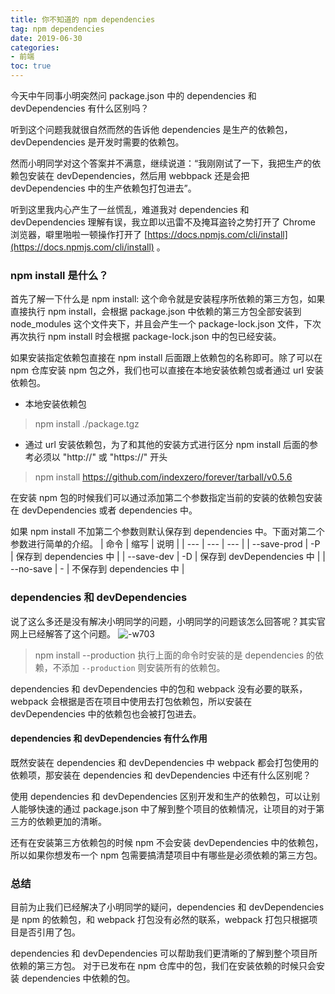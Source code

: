 ```yaml
---
title: 你不知道的 npm dependencies
tag: npm dependencies
date: 2019-06-30
categories:
- 前端
toc: true
---
```


今天中午同事小明突然问 package.json 中的 dependencies 和 devDependencies 有什么区别吗？

听到这个问题我就很自然而然的告诉他 dependencies 是生产的依赖包，devDependencies 是开发时需要的依赖包。
<!-- more -->
然而小明同学对这个答案并不满意，继续说道：“我刚刚试了一下，我把生产的依赖包安装在 devDependencies，然后用 webbpack 还是会把 devDependencies 中的生产依赖包打包进去”。

听到这里我内心产生了一丝慌乱，难道我对 dependencies 和 devDependencies 理解有误，我立即以迅雷不及掩耳盗铃之势打开了 Chrome 浏览器，噼里啪啦一顿操作打开了 [https://docs.npmjs.com/cli/install](https://docs.npmjs.com/cli/install) 。

### npm install 是什么？
首先了解一下什么是 npm install: 这个命令就是安装程序所依赖的第三方包，如果直接执行 npm install，会根据 package.json 中依赖的第三方包全部安装到 node_modules 这个文件夹下，并且会产生一个 package-lock.json 文件，下次再次执行 npm install 时会根据 package-lock.json 中的包已经安装。

如果安装指定依赖包直接在 npm install 后面跟上依赖包的名称即可。除了可以在 npm 仓库安装 npm 包之外，我们也可以直接在本地安装依赖包或者通过 url 安装依赖包。
- 本地安装依赖包
> npm install ./package.tgz

- 通过 url 安装依赖包，为了和其他的安装方式进行区分 npm install 后面的参考必须以 "http://" 或 "https://" 开头
> npm install https://github.com/indexzero/forever/tarball/v0.5.6

在安装 npm 包的时候我们可以通过添加第二个参数指定当前的安装的依赖包安装在 devDependencies 或者 dependencies 中。

如果 npm install 不加第二个参数则默认保存到 dependencies 中。下面对第二个参数进行简单的介绍。
| 命令 | 缩写 | 说明 |
| --- | --- | --- |
| --save-prod | -P | 保存到 dependencies 中 |
| --save-dev | -D | 保存到 devDependencies 中 |
| --no-save  | - | 不保存到 dependencies 中 |

### dependencies 和 devDependencies
说了这么多还是没有解决小明同学的问题，小明同学的问题该怎么回答呢？其实官网上已经解答了这个问题。
![-w703](http://image.volc.top/2019-07-01-15619530639128.jpg?attname=&e=1561961265&token=3hpwDXSbS4xMwQjV2bYCDWiaevTvbbrJiT0G0cWf:SB-sHIKIr8IDtA1wViVDWfXp-jc)

> npm install --production
执行上面的命令时安装的是 dependencies 的依赖，不添加 `--production` 则安装所有的依赖包。

dependencies 和 devDependencies 中的包和 webpack 没有必要的联系，webpack 会根据是否在项目中使用去打包依赖包，所以安装在 devDependencies 中的依赖包也会被打包进去。

#### dependencies 和 devDependencies 有什么作用
既然安装在 dependencies 和 devDependencies 中 webpack 都会打包使用的依赖项，那安装在 dependencies 和 devDependencies 中还有什么区别呢？

使用 dependencies 和 devDependencies 区别开发和生产的依赖包，可以让别人能够快速的通过 package.json 中了解到整个项目的依赖情况，让项目的对于第三方的依赖更加的清晰。

还有在安装第三方依赖包的时候 npm 不会安装 devDependencies 中的依赖包，所以如果你想发布一个 npm 包需要搞清楚项目中有哪些是必须依赖的第三方包。

### 总结
目前为止我们已经解决了小明同学的疑问，dependencies 和 devDependencies 是 npm 的依赖包，和 webpack 打包没有必然的联系，webpack 打包只根据项目是否引用了包。

dependencies 和 devDependencies 可以帮助我们更清晰的了解到整个项目所依赖的第三方包。
对于已发布在 npm 仓库中的包，我们在安装依赖的时候只会安装 dependencies 中依赖的包。

